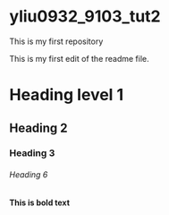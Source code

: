 # yliu0932_9103_tut2
This is my first repository

This is my first edit of the readme file.

# Heading level 1
## Heading 2
### Heading 3

###### Heading 6

**This is bold text**